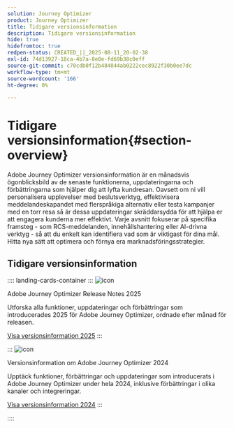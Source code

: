 ```yaml
---
solution: Journey Optimizer
product: Journey Optimizer
title: Tidigare versionsinformation
description: Tidigare versionsinformation
hide: true
hidefromtoc: true
redpen-status: CREATED_||_2025-08-11_20-02-38
exl-id: 74d13927-18ca-4b7a-8e0e-fd69b38c0eff
source-git-commit: c70cdb0f12b484844ab0222cec8922f30b0ee7dc
workflow-type: tm+mt
source-wordcount: '166'
ht-degree: 0%

---
```


# Tidigare versionsinformation{#section-overview}

Adobe Journey Optimizer versionsinformation är en månadsvis ögonblicksbild av de senaste funktionerna, uppdateringarna och förbättringarna som hjälper dig att lyfta kundresan. Oavsett om ni vill personalisera upplevelser med beslutsverktyg, effektivisera meddelandeskapandet med flerspråkiga alternativ eller testa kampanjer med en torr resa så är dessa uppdateringar skräddarsydda för att hjälpa er att engagera kunderna mer effektivt. Varje avsnitt fokuserar på specifika framsteg - som RCS-meddelanden, innehållshantering eller AI-drivna verktyg - så att du enkelt kan identifiera vad som är viktigast för dina mål. Hitta nya sätt att optimera och förnya era marknadsföringsstrategier.

## Tidigare versionsinformation

:::: landing-cards-container
:::
![icon](https://cdn.experienceleague.adobe.com/icons/list-check.svg)

Adobe Journey Optimizer Release Notes 2025

Utforska alla funktioner, uppdateringar och förbättringar som introducerades 2025 för Adobe Journey Optimizer, ordnade efter månad för releasen.

[Visa versionsinformation 2025](../using/rn/release-notes-2025.md)
:::

:::
![icon](https://cdn.experienceleague.adobe.com/icons/list-check.svg)

Versionsinformation om Adobe Journey Optimizer 2024

Upptäck funktioner, förbättringar och uppdateringar som introducerats i Adobe Journey Optimizer under hela 2024, inklusive förbättringar i olika kanaler och integreringar.

[Visa versionsinformation 2024](../using/rn/release-notes-2024.md)
:::

::::
